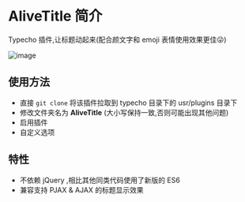 # AliveTitle 简介

  Typecho 插件,让标题动起来(配合颜文字和 emoji 表情使用效果更佳😜)

  ![image](https://user-images.githubusercontent.com/80263760/184079283-2e8a4dd2-190d-4d6c-bab3-876a58a14e59.png)

## 使用方法

- 直接 `git clone` 将该插件拉取到 typecho 目录下的 usr/plugins 目录下
- 修改文件夹名为 **AliveTitle** (大小写保持一致,否则可能出现其他问题)
- 启用插件
- 自定义选项

## 特性

- 不依赖 jQuery ,相比其他同类代码使用了新版的 ES6
- 兼容支持 PJAX & AJAX 的标题显示效果
